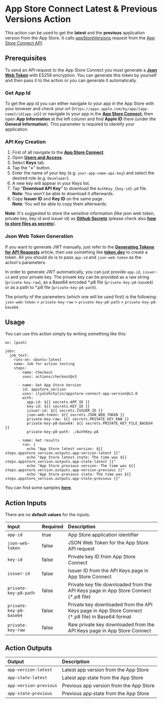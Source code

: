 # App Store Connect Latest & Previous Versions Action

This action can be used to get the **latest** and the **previous** application version from the App Store. It calls [appStoreVersions](https://developer.apple.com/documentation/appstoreconnectapi/list_all_app_store_versions_for_an_app) request from the [App Store Connect API](https://developer.apple.com/documentation/appstoreconnectapi).

## Prerequisites

To send an API request to the App Store Connect you must generate a **[Json Web Token](https://jwt.io/introduction)** with ES256 encryption. You can generate this token by yourself and then pass it to the action or you can generate it automatically.

### Get App Id

To get the app id you can either navigate to your app in the App Store with your browser and check your url (`https://apps.apple.com/by/app/{app-name}/id{app-id}`) or navigate to your app in the **[App Store Connect](https://appstoreconnect.apple.com)**, then open **App Information** at the left column and find **Apple ID** there (under the **General Information**). This parameter is required to identify your application.

### API Key Creation

1. First of all navigate to the **[App Store Connect](https://appstoreconnect.apple.com)**.
2. Open **[Users and Access](https://appstoreconnect.apple.com/access/users)**.
3. Select **Keys** tab.
4. Tap the "**+**" button.
5. Enter the name of your key (e.g. `your-app-name-api-key`) and select the desired role (e.g. `Developer`).
6. A new key will appear in your Keys list.
7. Tap "**Download API Key**" to download the `AuthKey_{key-id}.p8` file.  
**Note**: You won't be able to download it afterwards.
8. Copy **Issuer ID** and **Key ID** on the same page.  
**Note**: You will be able to copy them afterwards.

**Note**: It's suggested to store the sensitive information (like json web token, private key, key id and issuer id) as **[Github Secrets](https://docs.github.com/en/actions/security-guides/encrypted-secrets)** (please check also **[how to store files as secrets](https://docs.github.com/en/actions/security-guides/encrypted-secrets#storing-base64-binary-blobs-as-secrets)**).

### Json Web Token Generation

If you want to generate JWT manually, just refer to the **[Generating Tokens for API Requests](https://developer.apple.com/documentation/appstoreconnectapi/generating_tokens_for_api_requests)** article, then use something like **[token.dev](https://token.dev)** to create a token. All you should do is to pass `app-id` and `json-web-token` as the action's parameters.

In order to generate JWT automatically, you can just provide `app-id`, `issuer-id` and your private key. The private key can be provided as a raw string (`private-key-raw`), as a Base64 encoded \*.p8 file (`private-key-p8-base64`) or as a path to \*.p8 file (`private-key-p8-path`).

The priority of the parameters (which one will be used first) is the following: `json-web-token` > `private-key-raw` > `private-key-p8-path` > `private-key-p8-base64`.

## Usage

You can use this action simply by writing something like this:

```
on: [push]

jobs:
  job_test:
    runs-on: ubuntu-latest
    name: Job for action testing
    steps:
      - name: Checkout
        uses: actions/checkout@v3
        
      - name: Get App Store Version
        id: appstore_version
        uses: ilyalehchylin/appstore-connect-app-version@v1.0
        with:
          app-id: ${{ secrets.APP_ID }}
          key-id: ${{ secrets.KEY_ID }}
          issuer-id: ${{ secrets.ISSUER_ID }}
          json-web-token: ${{ secrets.JSON_WEB_TOKEN }}
          private-key-raw: ${{ secrets.PRIVATE_KEY_RAW }}
          private-key-p8-base64: ${{ secrets.PRIVATE_KEY_FILE_BASE64 }}
          private-key-p8-path: ./AuthKey.p8
          
      - name: Get results
        run: |
          echo "App Store latest version: ${{ steps.appstore_version.outputs.app-version-latest }}"
          echo "App Store latest state: The time was ${{ steps.appstore_version.outputs.app-state-latest }}"
          echo "App Store previous version: The time was ${{ steps.appstore_version.outputs.app-version-previous }}"
          echo "App Store previous state: The time was ${{ steps.appstore_version.outputs.app-state-previous }}"
```

You can find some samples **[here](https://github.com/ilyalehchylin/app-latest-version-appstore/blob/develop/.github/workflows/main.yml)**.

## Action Inputs

There are no **default values** for the inputs.

| Input                   | Required | Description                                                                                      |
| :---                    | :---     | :---                                                                                             |
| `app-id`                | true     | App Store application identifier                                                                 |
| `json-web-token`        | false    | JSON Web Token for the App Store API request                                                     |
| `key-id`                | false    | Private key ID from App Store Connect                                                            |
| `issuer-id`             | false    | Issuer ID from the API Keys page in App Store Connect                                            |
| `private-key-p8-path`   | false    | Private key file downloaded from the API Keys page in App Store Connect (\*.p8 file)             |
| `private-key-p8-base64` | false    | Private key downloaded from the API Keys page in App Store Connect (\*.p8 file) in Base64 format |
| `private-key-raw`       | false    | Raw private key downloaded from the API Keys page in App Store Connect                           |

## Action Outputs

| Output                 | Description                             |
| :---                   | :---                                    |
| `app-version-latest`   | Latest app version from the App Store   |
| `app-state-latest`     | Latest app state from the App Store     |
| `app-version-previous` | Previous app version from the App Store |
| `app-state-previous`   | Previous app state from the App Store   |
